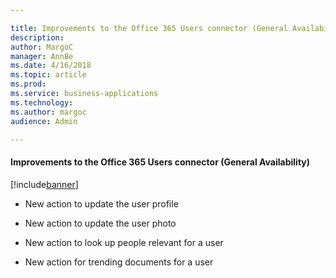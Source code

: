 ```yaml
---

title: Improvements to the Office 365 Users connector (General Availability)
description: 
author: MargoC
manager: AnnBe
ms.date: 4/16/2018
ms.topic: article
ms.prod: 
ms.service: business-applications
ms.technology: 
ms.author: margoc
audience: Admin

---
```

#### Improvements to the Office 365 Users connector (General Availability)

[!include[banner](../../includes/banner.md)]


-   New action to update the user profile

-   New action to update the user photo

-   New action to look up people relevant for a user

-   New action for trending documents for a user
